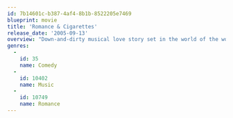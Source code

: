 ```yaml
---
id: 7b14601c-b387-4af4-8b1b-8522205e7469
blueprint: movie
title: 'Romance & Cigarettes'
release_date: '2005-09-13'
overview: "Down-and-dirty musical love story set in the world of the working class. Nick is an ironworker who builds and repairs bridges. He's married to Kitty, a dressmaker, a strong and gentle woman with whom he has three daughters. He is carrying on a torrid affair with a redheaded woman named Tula. Nick is basically a good, hardworking man driven forward by will and blinded by his urges."
genres:
  -
    id: 35
    name: Comedy
  -
    id: 10402
    name: Music
  -
    id: 10749
    name: Romance
---
```

